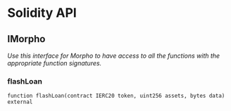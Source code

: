 # Solidity API

## IMorpho

_Use this interface for Morpho to have access to all the functions with the appropriate function signatures._

### flashLoan

```solidity
function flashLoan(contract IERC20 token, uint256 assets, bytes data) external
```
